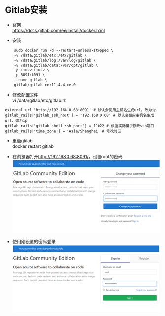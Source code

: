 # Gitlab安装

- 官网  
https://docs.gitlab.com/ee/install/docker.html

- 安装  
```
    sudo docker run -d --restart=unless-stopped \
    -v /data/gitlab/etc:/etc/gitlab \
    -v /data/gitlab/log:/var/log/gitlab \
    -v /data/gitlab/data:/var/opt/gitlab \
    -p 11022:11022 \
    -p 8091:8091 \
    --name gitlab \
    gitlab/gitlab-ce:11.4.4-ce.0
```

- 修改配置文件  
vi /data/gitlab/etc/gitlab.rb  
```
external_url 'http://192.168.0.68:8091' # 默认会使用主机名生成url，改为ip
gitlab_rails['gitlab_ssh_host'] = '192.168.0.68' # 默认会使用主机名生成url，改为ip
gitlab_rails['gitlab_shell_ssh_port'] = 11022 # 根据实际情况修改ssh端口
gitlab_rails['time_zone'] = 'Asia/Shanghai' # 修改时区
```

- 重启gitlab  
docker restart gitlab

- 在浏览器打开<http://192.168.0.68:8091/>，设置root的密码  
![img](images/gitlab/gitlab-1.png)

- 使用刚设置的密码登录  
![img](images/gitlab/gitlab-2.png)